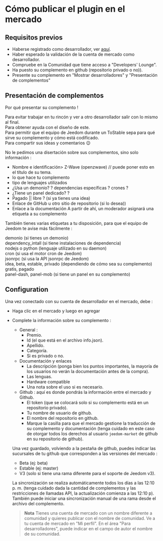 # Cómo publicar el plugin en el mercado

## Requisitos previos

- Haberse registrado como desarrollador, ver [aquí](https://www.jeedom.com/site/fr/dev.html).
- Haber esperado la validación de la cuenta de mercado como desarrollador.
- Compruebe en la Comunidad que tiene acceso a "Developers' Lounge".
- Ha puesto su complemento en github (repositorio privado o no)).
- Presente su complemento en "Mostrar desarrolladores" y "Presentación de complementos"

## Presentación de complementos

Por qué presentar su complemento !

Para evitar trabajar en tu rincón y ver a otro desarrollador salir con lo mismo al final.  
Para obtener ayuda con el diseño de este.  
Para permitir que el equipo de Jeedom durante un ToStable sepa para qué sirve su complemento y cómo está codificado.  
Para compartir sus ideas y comentarios :wink:  

No le pedimos una disertación sobre sus complementos, sino solo información :

- Nombre e identificación> Z-Wave (openzwave) // puede poner esto en el título de su tema.
- lo que hace tu complemento
- tipo de lenguajes utilizados
- ¿Usa un demonio? ? dependencias específicas ? crones ?
- ¿Tiene un panel dedicado? ?
- Pagado || libre ? (si ya tienes una idea)
- Enlace de GitHub u otro sitio de repositorio (si lo desea))
- Enlace a la documentación
A partir de ahí, un moderador asignará una etiqueta a su complemento

También tienes varias etiquetas a tu disposición, para que el equipo de Jeedom te avise más fácilmente :

demonio (si tienes un demonio)  
dependency_intall (si tiene instalaciones de dependencia)  
nodejs o python (lenguaje utilizado en su daemon)  
cron (si usa el motor cron de Jeedom)  
jsonrpc (si usa la API jsonrpc de Jeedom)  
idea, beta, estable, privado (dependiendo de cómo sea su complemento)  
gratis, pagado  
panel-dash, panel-mob (si tiene un panel en su complemento)  

## Configuration

Una vez conectado con su cuenta de desarrollador en el mercado, debe :

- Haga clic en el mercado y luego en agregar
- Complete la información sobre su complemento :
  - General :
    - Premio.
    - Id (el que está en el archivo info.json).
    - Apellido.
    - Categoría.
    - Si es privado o no.
  - Documentación y enlaces
    - La descripción (ponga bien los puntos importantes, la mayoría de los usuarios no verán la documentación antes de la compra).
    - Las lenguas.
    - Hardware compatible
    - Una nota sobre el uso si es necesario.
  - Github : aquí es donde pondrás la información entre el mercado y Github.
    - El token (que se colocará solo si su complemento está en un repositorio privado).
    - Tu nombre de usuario de github.
    - El nombre del repositorio en github.
    - Marque la casilla para que el mercado gestione la traducción de su complemento y documentación (tenga cuidado en este caso de otorgar todos los derechos al usuario `jeedom-market` de github en su repositorio de github).

   Una vez guardado, volviendo a la pestaña de github, puedes indicar las sucursales de tu github que corresponden a las versiones del mercado :

   - Beta (ej: beta)
   - Estable (ej: master)
   - V3 (solo si tiene una rama diferente para el soporte de Jeedom v3).

   La sincronización se realiza automáticamente todos los días a las 12:10 p. m. (tenga cuidado dada la cantidad de complementos y las restricciones de llamadas API, la actualización comienza a las 12:10 p). También puede iniciar una sincronización manual de una rama desde el archivo del complemento.
   
   
   > **Nota**
   > Tienes una cuenta de mercado con un nombre diferente a comunidad y quieres publicar con el nombre de comunidad.
   > Ve a tu cuenta de mercado en "Mi perfil".  En el área "Para desarrolladores", puede indicar en el campo de autor el nombre de su comunidad. 
